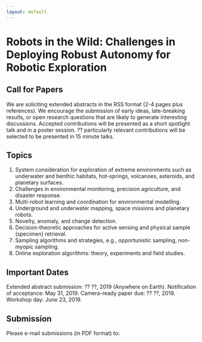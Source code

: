 ```yaml
---
layout: default
---
```


# **Robots in the Wild: Challenges in Deploying Robust Autonomy for Robotic Exploration**

## **Call for Papers**

We are soliciting extended abstracts in the RSS format (2-4 pages plus references). We encourage the submission of early ideas, late-breaking results, or open research questions that are likely to generate interesting discussions. Accepted contributions will be presented as a short spotlight talk and in a poster session. ?? particularly relevant contributions will be selected to be presented in 15 minute talks. 


## **Topics**

1. System consideration for exploration of extreme environments such as underwater and benthic habitats, hot-springs, volcanoes, asteroids, and planetary surfaces.
2. Challenges in environmental monitoring, precision agriculture, and disaster response.
3. Multi-robot learning and coordination for environmental modelling.
4. Underground and underwater mapping, space missions and planetary robots.
5. Novelty, anomaly, and change detection.
6. Decision-theoretic approaches for active sensing and physical sample (specimen) retrieval.
7. Sampling algorithms and strategies, e.g., opportunistic sampling, non-myopic sampling.
8. Online exploration algorithms: theory, experiments and field studies.


## **Important Dates**

Extended abstract submission: ?? ??, 2019 (Anywhere on Earth).
Notification of acceptance: May 31, 2019.
Camera-ready paper due: ?? ??, 2019.
Workshop day: June 23, 2019.


## **Submission**

Please e-mail submissions (in PDF format) to: 